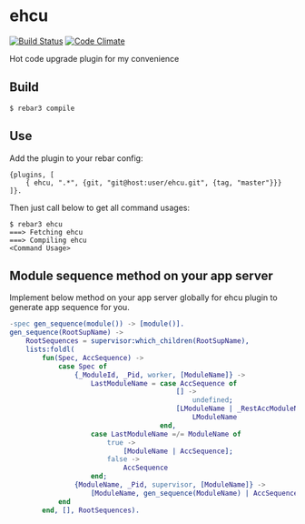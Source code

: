 ehcu
=====

[![Build Status](https://travis-ci.org/shuieryin/ehcu.svg?branch=master)](https://travis-ci.org/shuieryin/ehcu)
[![Code Climate](http://img.shields.io/badge/code_climate-Erlang_19.0-brightgreen.svg)](http://www.erlang.org/downloads/19.0)

Hot code upgrade plugin for my convenience

Build
-----

    $ rebar3 compile

Use
---

Add the plugin to your rebar config:

    {plugins, [
        { ehcu, ".*", {git, "git@host:user/ehcu.git", {tag, "master"}}}
    ]}.

Then just call below to get all command usages:

    $ rebar3 ehcu
    ===> Fetching ehcu
    ===> Compiling ehcu
    <Command Usage>


Module sequence method on your app server
-----------------------------------------

Implement below method on your app server globally for ehcu plugin to generate app sequence for you.

```erlang
-spec gen_sequence(module()) -> [module()].
gen_sequence(RootSupName) ->
    RootSequences = supervisor:which_children(RootSupName),
    lists:foldl(
        fun(Spec, AccSequence) ->
            case Spec of
                {_ModuleId, _Pid, worker, [ModuleName]} ->
                    LastModuleName = case AccSequence of
                                         [] ->
                                             undefined;
                                         [LModuleName | _RestAccModuleNames] ->
                                             LModuleName
                                     end,
                    case LastModuleName =/= ModuleName of
                        true ->
                            [ModuleName | AccSequence];
                        false ->
                            AccSequence
                    end;
                {ModuleName, _Pid, supervisor, [ModuleName]} ->
                    [ModuleName, gen_sequence(ModuleName) | AccSequence]
            end
        end, [], RootSequences).
```